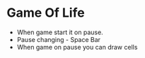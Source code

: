 # Game Of Life

* When game start it on pause.
* Pause changing - Space Bar
* When game on pause you can draw cells
